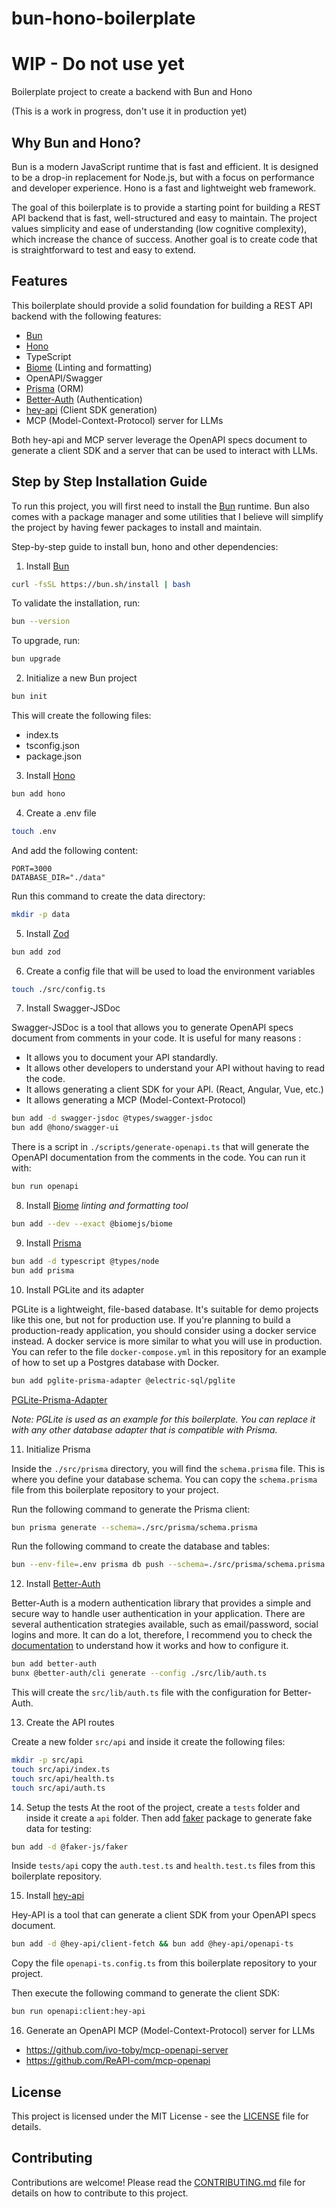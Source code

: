 # bun-hono-boilerplate

# WIP - Do not use yet

Boilerplate project to create a backend with Bun and Hono

(This is a work in progress, don't use it in production yet)

## Why Bun and Hono?

Bun is a modern JavaScript runtime that is fast and efficient. It is designed to be a drop-in replacement for Node.js, but with a focus on performance and developer experience.
Hono is a fast and lightweight web framework. 

The goal of this boilerplate is to provide a starting point for building a REST API backend that is fast, well-structured and easy to maintain.
The project values simplicity and ease of understanding (low cognitive complexity), which increase the chance of success.
Another goal is to create code that is straightforward to test and easy to extend.

## Features

This boilerplate should provide a solid foundation for building a REST API backend with the following features:

- [Bun](https://bun.sh/)
- [Hono](https://hono.dev/)
- TypeScript
- [Biome](https://biomejs.dev/) (Linting and formatting)
- OpenAPI/Swagger
- [Prisma](https://www.prisma.io/) (ORM)
- [Better-Auth](https://www.better-auth.com/) (Authentication)
- [hey-api](https://heyapi.dev/) (Client SDK generation)
- MCP (Model-Context-Protocol) server for LLMs

Both hey-api and MCP server leverage the OpenAPI specs document to generate a client SDK and a server that can be used to interact with LLMs.

## Step by Step Installation Guide

To run this project, you will first need to install the [Bun](https://bun.sh/) runtime.
Bun also comes with a package manager and some utilities that I believe will simplify the project by having fewer packages to install and maintain.

Step-by-step guide to install bun, hono and other dependencies:

1. Install [Bun](https://bun.sh/docs/installation)

```bash
curl -fsSL https://bun.sh/install | bash
```

To validate the installation, run:

```bash
bun --version
```

To upgrade, run:

```bash
bun upgrade
```

2. Initialize a new Bun project

```bash
bun init
```

This will create the following files:

- index.ts
- tsconfig.json
- package.json

3. Install [Hono](https://hono.dev/)

```bash
bun add hono
```

4. Create a .env file

```bash
touch .env
```

And add the following content:

```
PORT=3000
DATABASE_DIR="./data"
```

Run this command to create the data directory:

```bash
mkdir -p data
```

5. Install [Zod](https://zod.dev)

```bash
bun add zod
```

6. Create a config file that will be used to load the environment variables

```bash
touch ./src/config.ts
```

7. Install Swagger-JSDoc

Swagger-JSDoc is a tool that allows you to generate OpenAPI specs document from comments in your code.
It is useful for many reasons :
- It allows you to document your API standardly.
- It allows other developers to understand your API without having to read the code.
- It allows generating a client SDK for your API. (React, Angular, Vue, etc.)
- It allows generating a MCP (Model-Context-Protocol)

```bash
bun add -d swagger-jsdoc @types/swagger-jsdoc
bun add @hono/swagger-ui
```

There is a script in `./scripts/generate-openapi.ts` that will generate the OpenAPI documentation from the comments in the code.
You can run it with:

```bash
bun run openapi
```

8. Install [Biome](https://biomejs.dev) *linting and formatting tool*

```bash
bun add --dev --exact @biomejs/biome
```

9. Install [Prisma](https://www.prisma.io)

```bash
bun add -d typescript @types/node
bun add prisma
```

10. Install PGLite and its adapter

PGLite is a lightweight, file-based database. It's suitable for demo projects like this one, but not for production use.
If you're planning to build a production-ready application, you should consider using a docker service instead. A docker service is more similar to what you will use in production.
You can refer to the file `docker-compose.yml` in this repository for an example of how to set up a Postgres database with Docker.

```bash
bun add pglite-prisma-adapter @electric-sql/pglite
```

[PGLite-Prisma-Adapter](https://github.com/lucasthevenet/pglite-utils/tree/main/packages/prisma-adapter)

_Note: PGLite is used as an example for this boilerplate. You can replace it with any other database adapter that is compatible with Prisma._


11. Initialize Prisma

Inside the `./src/prisma` directory, you will find the `schema.prisma` file. This is where you define your database schema.
You can copy the `schema.prisma` file from this boilerplate repository to your project.

Run the following command to generate the Prisma client:

```bash
bun prisma generate --schema=./src/prisma/schema.prisma
```

Run the following command to create the database and tables:

```bash
bun --env-file=.env prisma db push --schema=./src/prisma/schema.prisma
```

12. Install [Better-Auth](https://www.better-auth.com)

Better-Auth is a modern authentication library that provides a simple and secure way to handle user authentication in your application.
There are several authentication strategies available, such as email/password, social logins and more.
It can do a lot, therefore, I recommend you to check the [documentation](https://www.better-auth.com/docs) to understand how it works and how to configure it.


```bash
bun add better-auth
bunx @better-auth/cli generate --config ./src/lib/auth.ts
```

This will create the `src/lib/auth.ts` file with the configuration for Better-Auth.

13. Create the API routes

Create a new folder `src/api` and inside it create the following files:
```bash
mkdir -p src/api
touch src/api/index.ts
touch src/api/health.ts
touch src/api/auth.ts
```

14. Setup the tests
At the root of the project, create a `tests` folder and inside it create a `api` folder.
Then add [faker](https://fakerjs.dev/) package to generate fake data for testing:

```bash
bun add -d @faker-js/faker
```

Inside `tests/api` copy the `auth.test.ts` and `health.test.ts` files from this boilerplate repository.

15. Install [hey-api](https://heyapi.dev/)

Hey-API is a tool that can generate a client SDK from your OpenAPI specs document.

```bash
bun add -d @hey-api/client-fetch && bun add @hey-api/openapi-ts
```

Copy the file `openapi-ts.config.ts` from this boilerplate repository to your project.

Then execute the following command to generate the client SDK:

```bash
bun run openapi:client:hey-api
```

16. Generate an OpenAPI MCP (Model-Context-Protocol) server for LLMs

- https://github.com/ivo-toby/mcp-openapi-server
- https://github.com/ReAPI-com/mcp-openapi

## License

This project is licensed under the MIT License - see the [LICENSE](LICENSE) file for details.

## Contributing

Contributions are welcome! Please read the [CONTRIBUTING.md](CONTRIBUTING.md) file for details on how to contribute to this project.